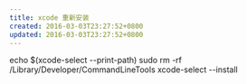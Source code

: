 ```yaml
---
title: xcode 重新安装
created: 2016-03-03T23:27:52+0800
updated: 2016-03-03T23:27:52+0800
---
```



echo $(xcode-select --print-path)
sudo rm -rf /Library/Developer/CommandLineTools
xcode-select --install
